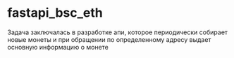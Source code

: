 # fastapi_bsc_eth
Задача заключалась в разработке апи, которое периодически собирает новые монеты и при обращении по определенному адресу выдает основную информацию о монете
